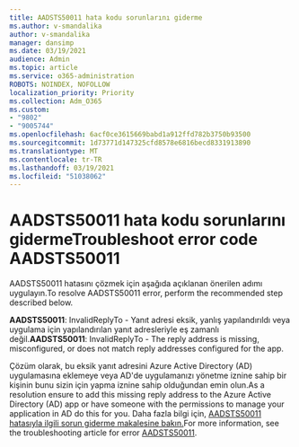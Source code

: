 ```yaml
---
title: AADSTS50011 hata kodu sorunlarını giderme
ms.author: v-smandalika
author: v-smandalika
manager: dansimp
ms.date: 03/19/2021
audience: Admin
ms.topic: article
ms.service: o365-administration
ROBOTS: NOINDEX, NOFOLLOW
localization_priority: Priority
ms.collection: Adm_O365
ms.custom:
- "9802"
- "9005744"
ms.openlocfilehash: 6acf0ce3615669babd1a912ffd782b3750b93500
ms.sourcegitcommit: 1d73771d147325cfd8578e6816becd8331913890
ms.translationtype: MT
ms.contentlocale: tr-TR
ms.lasthandoff: 03/19/2021
ms.locfileid: "51038062"
---
```

# <a name="troubleshoot-error-code-aadsts50011"></a><span data-ttu-id="0506a-102">AADSTS50011 hata kodu sorunlarını giderme</span><span class="sxs-lookup"><span data-stu-id="0506a-102">Troubleshoot error code AADSTS50011</span></span>

<span data-ttu-id="0506a-103">AADSTS50011 hatasını çözmek için aşağıda açıklanan önerilen adımı uygulayın.</span><span class="sxs-lookup"><span data-stu-id="0506a-103">To resolve AADSTS50011 error, perform the recommended step described below.</span></span>

<span data-ttu-id="0506a-104">**AADSTS50011**: InvalidReplyTo - Yanıt adresi eksik, yanlış yapılandırıldı veya uygulama için yapılandırılan yanıt adresleriyle eş zamanlı değil.</span><span class="sxs-lookup"><span data-stu-id="0506a-104">**AADSTS50011**: InvalidReplyTo - The reply address is missing, misconfigured, or does not match reply addresses configured for the app.</span></span>

<span data-ttu-id="0506a-105">Çözüm olarak, bu eksik yanıt adresini Azure Active Directory (AD) uygulamasına eklemeye veya AD'de uygulamanızı yönetme iznine sahip bir kişinin bunu sizin için yapma iznine sahip olduğundan emin olun.</span><span class="sxs-lookup"><span data-stu-id="0506a-105">As a resolution ensure to add this missing reply address to the Azure Active Directory (AD) app or have someone with the permissions to manage your application in AD do this for you.</span></span> <span data-ttu-id="0506a-106">Daha fazla bilgi için, [AADSTS50011 hatasıyla ilgili sorun giderme makalesine bakın.](https://docs.microsoft.com/troubleshoot/azure/active-directory/error-code-aadsts50011-reply-url-mismatch)</span><span class="sxs-lookup"><span data-stu-id="0506a-106">For more information, see the troubleshooting article for error [AADSTS50011](https://docs.microsoft.com/troubleshoot/azure/active-directory/error-code-aadsts50011-reply-url-mismatch).</span></span>